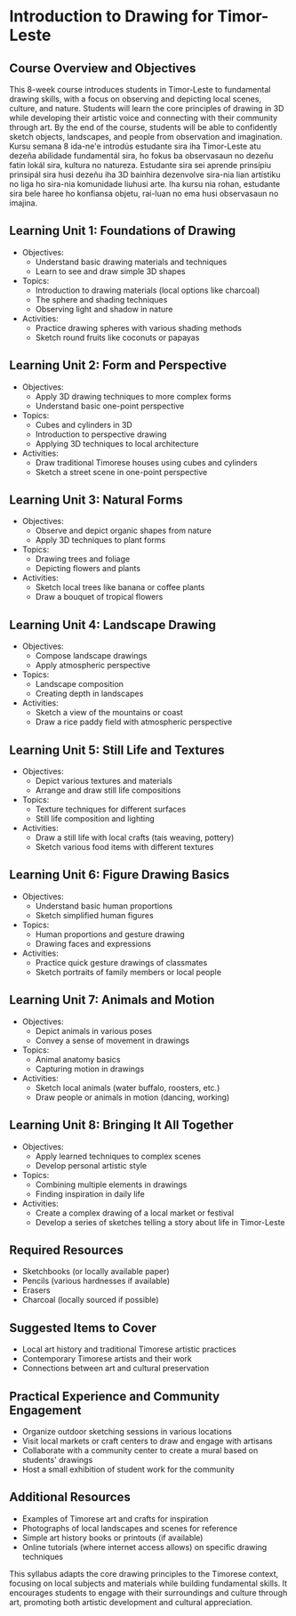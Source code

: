 # Introduction to Drawing for Timor-Leste

## Course Overview and Objectives

This 8-week course introduces students in Timor-Leste to fundamental drawing skills, with a focus on observing and depicting local scenes, culture, and nature. Students will learn the core principles of drawing in 3D while developing their artistic voice and connecting with their community through art. By the end of the course, students will be able to confidently sketch objects, landscapes, and people from observation and imagination.
Kursu semana 8 ida-ne'e introdús estudante sira iha Timor-Leste atu dezeña abilidade fundamentál sira, ho fokus ba observasaun no dezeñu fatin lokál sira, kultura no natureza. Estudante sira sei aprende prinsípiu prinsipál sira husi dezeñu iha 3D bainhira dezenvolve sira-nia lian artístiku no liga ho sira-nia komunidade liuhusi arte. Iha kursu nia rohan, estudante sira bele haree ho konfiansa objetu, rai-luan no ema husi observasaun no imajina.

## Learning Unit 1: Foundations of Drawing
- Objectives:  
  * Understand basic drawing materials and techniques
  * Learn to see and draw simple 3D shapes
- Topics:
  * Introduction to drawing materials (local options like charcoal)
  * The sphere and shading techniques
  * Observing light and shadow in nature
- Activities:
  * Practice drawing spheres with various shading methods
  * Sketch round fruits like coconuts or papayas

## Learning Unit 2: Form and Perspective  
- Objectives:
  * Apply 3D drawing techniques to more complex forms
  * Understand basic one-point perspective
- Topics:
  * Cubes and cylinders in 3D
  * Introduction to perspective drawing
  * Applying 3D techniques to local architecture 
- Activities:
  * Draw traditional Timorese houses using cubes and cylinders
  * Sketch a street scene in one-point perspective

## Learning Unit 3: Natural Forms
- Objectives:
  * Observe and depict organic shapes from nature
  * Apply 3D techniques to plant forms
- Topics:
  * Drawing trees and foliage
  * Depicting flowers and plants
- Activities:
  * Sketch local trees like banana or coffee plants
  * Draw a bouquet of tropical flowers

## Learning Unit 4: Landscape Drawing
- Objectives:
  * Compose landscape drawings
  * Apply atmospheric perspective
- Topics:
  * Landscape composition 
  * Creating depth in landscapes
- Activities:
  * Sketch a view of the mountains or coast
  * Draw a rice paddy field with atmospheric perspective

## Learning Unit 5: Still Life and Textures
- Objectives:
  * Depict various textures and materials
  * Arrange and draw still life compositions
- Topics:
  * Texture techniques for different surfaces
  * Still life composition and lighting
- Activities:
  * Draw a still life with local crafts (tais weaving, pottery)
  * Sketch various food items with different textures

## Learning Unit 6: Figure Drawing Basics
- Objectives:
  * Understand basic human proportions
  * Sketch simplified human figures
- Topics:
  * Human proportions and gesture drawing
  * Drawing faces and expressions
- Activities:
  * Practice quick gesture drawings of classmates
  * Sketch portraits of family members or local people

## Learning Unit 7: Animals and Motion
- Objectives:
  * Depict animals in various poses
  * Convey a sense of movement in drawings
- Topics:
  * Animal anatomy basics
  * Capturing motion in drawings
- Activities:
  * Sketch local animals (water buffalo, roosters, etc.)
  * Draw people or animals in motion (dancing, working)

## Learning Unit 8: Bringing It All Together
- Objectives:
  * Apply learned techniques to complex scenes
  * Develop personal artistic style
- Topics:
  * Combining multiple elements in drawings
  * Finding inspiration in daily life
- Activities:
  * Create a complex drawing of a local market or festival
  * Develop a series of sketches telling a story about life in Timor-Leste

## Required Resources
- Sketchbooks (or locally available paper)
- Pencils (various hardnesses if available)
- Erasers
- Charcoal (locally sourced if possible)

## Suggested Items to Cover
- Local art history and traditional Timorese artistic practices
- Contemporary Timorese artists and their work
- Connections between art and cultural preservation

## Practical Experience and Community Engagement
- Organize outdoor sketching sessions in various locations
- Visit local markets or craft centers to draw and engage with artisans
- Collaborate with a community center to create a mural based on students' drawings
- Host a small exhibition of student work for the community

## Additional Resources
- Examples of Timorese art and crafts for inspiration
- Photographs of local landscapes and scenes for reference
- Simple art history books or printouts (if available)
- Online tutorials (where internet access allows) on specific drawing techniques

This syllabus adapts the core drawing principles to the Timorese context, focusing on local subjects and materials while building fundamental skills. It encourages students to engage with their surroundings and culture through art, promoting both artistic development and cultural appreciation.